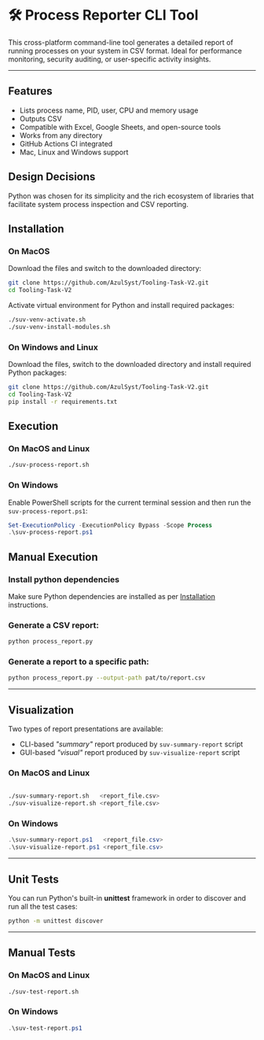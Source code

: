 # 🛠️ Process Reporter CLI Tool

This cross-platform command-line tool generates a detailed report of running processes on your system in CSV format. Ideal for performance monitoring, security auditing, or user-specific activity insights.

---

## Features

- Lists process name, PID, user, CPU and memory usage
- Outputs CSV
- Compatible with Excel, Google Sheets, and open-source tools
- Works from any directory
- GitHub Actions CI integrated
- Mac, Linux and Windows support

## Design Decisions

Python was chosen for its simplicity and the rich ecosystem of libraries that facilitate system process inspection and CSV reporting.

## Installation

### On MacOS

Download the files and switch to the downloaded directory:
```bash
git clone https://github.com/AzulSyst/Tooling-Task-V2.git
cd Tooling-Task-V2
```
Activate virtual environment for Python and install required packages:
```bash
./suv-venv-activate.sh
./suv-venv-install-modules.sh
```

### On Windows and Linux

Download the files, switch to the downloaded directory and install required Python packages:
```bash
git clone https://github.com/AzulSyst/Tooling-Task-V2.git
cd Tooling-Task-V2
pip install -r requirements.txt
```

## Execution

### On MacOS and Linux

```bash
./suv-process-report.sh
```

### On Windows

Enable PowerShell scripts for the current terminal session and then run the `suv-process-report.ps1`:
```PowerShell
Set-ExecutionPolicy -ExecutionPolicy Bypass -Scope Process
.\suv-process-report.ps1
```

## Manual Execution

### Install python dependencies

Make sure Python dependencies are installed as per [Installation](#Installation) instructions.

### Generate a CSV report:

```bash
python process_report.py
```

### Generate a report to a specific path:

```bash
python process_report.py --output-path pat/to/report.csv
```

---

## Visualization

Two types of report presentations are available:
- CLI-based *"summary"* report produced by `suv-summary-report` script
- GUI-based *"visual"* report produced by `suv-visualize-report` script

### On MacOS and Linux

```bash

./suv-summary-report.sh   <report_file.csv>
./suv-visualize-report.sh <report_file.csv>
```

### On Windows

```PowerShell
.\suv-summary-report.ps1   <report_file.csv>
.\suv-visualize-report.ps1 <report_file.csv>
```

---

## Unit Tests

You can run Python's built-in **unittest** framework in order to discover and run all the test cases:

```bash
python -m unittest discover
```

---

## Manual Tests

### On MacOS and Linux

```bash
./suv-test-report.sh
```

### On Windows

```PowerShell
.\suv-test-report.ps1
```


